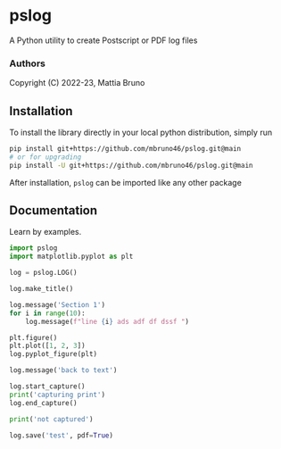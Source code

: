 # pslog
A Python utility to create Postscript or PDF log files

### Authors

Copyright (C) 2022-23, Mattia Bruno

## Installation

To install the library directly in your local python distribution,
simply run

```bash
pip install git+https://github.com/mbruno46/pslog.git@main
# or for upgrading
pip install -U git+https://github.com/mbruno46/pslog.git@main
```

After installation, `pslog` can be imported like any other package 

## Documentation

Learn by examples.

```python
import pslog
import matplotlib.pyplot as plt

log = pslog.LOG()

log.make_title()

log.message('Section 1')
for i in range(10):
    log.message(f"line {i} ads adf df dssf ")

plt.figure()
plt.plot([1, 2, 3])
log.pyplot_figure(plt)

log.message('back to text')

log.start_capture()
print('capturing print')
log.end_capture()

print('not captured')

log.save('test', pdf=True)
```

